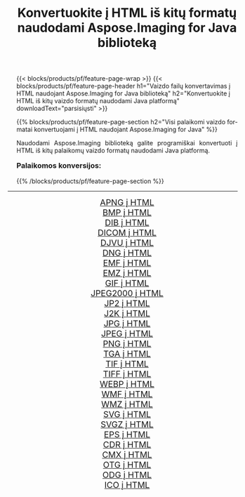 ﻿---
title: Konvertuokite į HTML iš kitų formatų naudodami Aspose.Imaging for Java biblioteką 
weight: 3920
url: /lt/java/conversion/to/html/ 
lang: lt
langdirlevel: 2
locales: zh-hans,ja,it,ru,de,es,fr,nl,id,lt,pl,pt,vi,tr,ko,zh-hant,ar,hi,th,sv,cs,uk,he
description: Naudodami Aspose.Imaging galite konvertuoti į HTML iš kitų formatų naudodami Java
---

{{< blocks/products/pf/feature-page-wrap >}}
{{< blocks/products/pf/feature-page-header h1="Vaizdo failų konvertavimas į HTML naudojant Aspose.Imaging for Java biblioteką" h2="Konvertuokite į HTML iš kitų vaizdo formatų naudodami Java platformą" downloadText="parsisiųsti" >}}


{{% blocks/products/pf/feature-page-section  h2="Visi palaikomi vaizdo formatai konvertuojami į HTML naudojant Aspose.Imaging for Java" %}}
<p align=justify>Naudodami Aspose.Imaging biblioteką galite programiškai konvertuoti į HTML iš kitų palaikomų vaizdo formatų naudodami Java platformą.</p>
<h3 style="margin-top:16px;">
Palaikomos konversijos:
</h3>
{{% /blocks/products/pf/feature-page-section %}}
<div class="container-fluid productfamilypage bg-gray">
    <div class="convertypes bg-gray agp-content section">
        <div class="container">
		<hr style="margin-left:-20px;"/>
		<div class="row other-converters" style="gap: 10px;font-size: 19px;text-align:center;">
		    <div class='col-md-3 other-converter remove-lp remove-rp'><a href="/imaging/lt/java/conversion/apng-to-html/" style="padding:15px;">APNG į HTML</a></div>
<div class='col-md-3 other-converter remove-lp remove-rp'><a href="/imaging/lt/java/conversion/bmp-to-html/" style="padding:15px;">BMP į HTML</a></div>
<div class='col-md-3 other-converter remove-lp remove-rp'><a href="/imaging/lt/java/conversion/dib-to-html/" style="padding:15px;">DIB į HTML</a></div>
<div class='col-md-3 other-converter remove-lp remove-rp'><a href="/imaging/lt/java/conversion/dicom-to-html/" style="padding:15px;">DICOM į HTML</a></div>
<div class='col-md-3 other-converter remove-lp remove-rp'><a href="/imaging/lt/java/conversion/djvu-to-html/" style="padding:15px;">DJVU į HTML</a></div>
<div class='col-md-3 other-converter remove-lp remove-rp'><a href="/imaging/lt/java/conversion/dng-to-html/" style="padding:15px;">DNG į HTML</a></div>
<div class='col-md-3 other-converter remove-lp remove-rp'><a href="/imaging/lt/java/conversion/emf-to-html/" style="padding:15px;">EMF į HTML</a></div>
<div class='col-md-3 other-converter remove-lp remove-rp'><a href="/imaging/lt/java/conversion/emz-to-html/" style="padding:15px;">EMZ į HTML</a></div>
<div class='col-md-3 other-converter remove-lp remove-rp'><a href="/imaging/lt/java/conversion/gif-to-html/" style="padding:15px;">GIF į HTML</a></div>
<div class='col-md-3 other-converter remove-lp remove-rp'><a href="/imaging/lt/java/conversion/jpeg2000-to-html/" style="padding:15px;">JPEG2000 į HTML</a></div>
<div class='col-md-3 other-converter remove-lp remove-rp'><a href="/imaging/lt/java/conversion/jp2-to-html/" style="padding:15px;">JP2 į HTML</a></div>
<div class='col-md-3 other-converter remove-lp remove-rp'><a href="/imaging/lt/java/conversion/j2k-to-html/" style="padding:15px;">J2K į HTML</a></div>
<div class='col-md-3 other-converter remove-lp remove-rp'><a href="/imaging/lt/java/conversion/jpg-to-html/" style="padding:15px;">JPG į HTML</a></div>
<div class='col-md-3 other-converter remove-lp remove-rp'><a href="/imaging/lt/java/conversion/jpeg-to-html/" style="padding:15px;">JPEG į HTML</a></div>
<div class='col-md-3 other-converter remove-lp remove-rp'><a href="/imaging/lt/java/conversion/png-to-html/" style="padding:15px;">PNG į HTML</a></div>
<div class='col-md-3 other-converter remove-lp remove-rp'><a href="/imaging/lt/java/conversion/tga-to-html/" style="padding:15px;">TGA į HTML</a></div>
<div class='col-md-3 other-converter remove-lp remove-rp'><a href="/imaging/lt/java/conversion/tif-to-html/" style="padding:15px;">TIF į HTML</a></div>
<div class='col-md-3 other-converter remove-lp remove-rp'><a href="/imaging/lt/java/conversion/tiff-to-html/" style="padding:15px;">TIFF į HTML</a></div>
<div class='col-md-3 other-converter remove-lp remove-rp'><a href="/imaging/lt/java/conversion/webp-to-html/" style="padding:15px;">WEBP į HTML</a></div>
<div class='col-md-3 other-converter remove-lp remove-rp'><a href="/imaging/lt/java/conversion/wmf-to-html/" style="padding:15px;">WMF į HTML</a></div>
<div class='col-md-3 other-converter remove-lp remove-rp'><a href="/imaging/lt/java/conversion/wmz-to-html/" style="padding:15px;">WMZ į HTML</a></div>
<div class='col-md-3 other-converter remove-lp remove-rp'><a href="/imaging/lt/java/conversion/svg-to-html/" style="padding:15px;">SVG į HTML</a></div>
<div class='col-md-3 other-converter remove-lp remove-rp'><a href="/imaging/lt/java/conversion/svgz-to-html/" style="padding:15px;">SVGZ į HTML</a></div>
<div class='col-md-3 other-converter remove-lp remove-rp'><a href="/imaging/lt/java/conversion/eps-to-html/" style="padding:15px;">EPS į HTML</a></div>
<div class='col-md-3 other-converter remove-lp remove-rp'><a href="/imaging/lt/java/conversion/cdr-to-html/" style="padding:15px;">CDR į HTML</a></div>
<div class='col-md-3 other-converter remove-lp remove-rp'><a href="/imaging/lt/java/conversion/cmx-to-html/" style="padding:15px;">CMX į HTML</a></div>
<div class='col-md-3 other-converter remove-lp remove-rp'><a href="/imaging/lt/java/conversion/otg-to-html/" style="padding:15px;">OTG į HTML</a></div>
<div class='col-md-3 other-converter remove-lp remove-rp'><a href="/imaging/lt/java/conversion/odg-to-html/" style="padding:15px;">ODG į HTML</a></div>
<div class='col-md-3 other-converter remove-lp remove-rp'><a href="/imaging/lt/java/conversion/ico-to-html/" style="padding:15px;">ICO į HTML</a></div>
                </div>
        </div>
    </div>
</div>
<br/>

